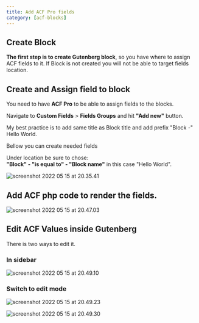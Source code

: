 ```yaml
---
title: Add ACF Pro fields
category: [acf-blocks]
---
```


## Create Block

**The first step is to create Gutenberg block**, so you have where to assign ACF fields to it. If Block is not created you will not be able to target fields location.

## Create and Assign field to block

You need to have **ACF Pro** to be able to assign fields to the blocks.

Navigate to **Custom Fields** &gt; **Fields Groups** and hit **"**Add new**"** button.

My best practice is to add same title as Block title and add prefix "Block -" Hello World.

Bellow you can create needed fields

Under location be sure to chose:  
**"Block" - "is equal to" - "Block name"** in this case "Hello World".

![screenshot 2022 05 15 at 20.35.41](../img/Screenshot-2022-05-15-at-20.35.41-800x255.png)

## Add ACF php code to render the fields.

![screenshot 2022 05 15 at 20.47.03](../img/Screenshot-2022-05-15-at-20.47.03-800x378.png)

## Edit ACF Values inside Gutenberg

There is two ways to edit it.

### In sidebar

![screenshot 2022 05 15 at 20.49.10](../img/Screenshot-2022-05-15-at-20.49.10-800x244.png)

### Switch to edit mode

![screenshot 2022 05 15 at 20.49.23](../img/Screenshot-2022-05-15-at-20.49.23-800x224.png)

![screenshot 2022 05 15 at 20.49.30](../img/Screenshot-2022-05-15-at-20.49.30-800x239.png)

